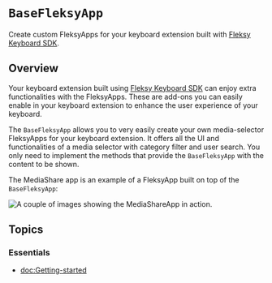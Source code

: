 # ``BaseFleksyApp``

Create custom FleksyApps for your keyboard extension built with [Fleksy Keyboard SDK](https://docs.fleksy.com/keyboard-sdk/). 

## Overview

Your keyboard extension built using [Fleksy Keyboard SDK](https://docs.fleksy.com/keyboard-sdk/) can enjoy extra functionalities with the FleksyApps. These are add-ons you can easily enable in your keyboard extension to enhance the user experience of your keyboard.

The `BaseFleksyApp` allows you to very easily create your own media-selector FleksyApps for your keyboard extension. It offers all the UI and functionalities of a media selector with category filter and user search. You only need to implement the methods that provide the `BaseFleksyApp` with the content to be shown.

The MediaShare app is an example of a FleksyApp built on top of the `BaseFleksyApp`:

![A couple of images showing the MediaShareApp in action.](MediaShareApp.png)

## Topics

### Essentials

- <doc:Getting-started>

